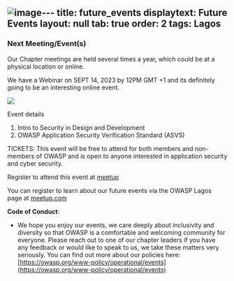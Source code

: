 ![image](https://github.com/OWASP/www-chapter-lagos/assets/46490384/f7f621ea-7eab-4bf4-be15-1b54c6aee13e)---
title: future_events
displaytext: Future Events
layout:  null
tab: true
order: 2
tags: Lagos
---


### Next Meeting/Event(s)
Our Chapter meetings are held several times a year, which could be at a physical location or online.

We have a Webinar on SEPT 14, 2023 by 12PM GMT +1 and its definitely going to be an interesting online event.

<img src="https://">

Event details

1. Intro to Security in Design and Development
2. OWASP Application Security Verification Standard (ASVS)

TICKETS:
This event will be free to attend for both members and non-members of OWASP and is open to anyone interested in application security and cyber security.

Register to attend this event at [meetup](https://www.meetup.com/owasp-lagos-meetup-group/events/296039507/) 

You can register to learn about our future events via the OWASP Lagos page at
[meetup.com](https://www.meetup.com/OWASP-Lagos-Meetup-Group/)

**Code of Conduct**:

  -   
    We hope you enjoy our events, we care deeply about inclusivity and
    diversity so that OWASP is a comfortable and welcoming community for
    everyone. Please reach out to one of our chapter leaders if you have
    any feedback or would like to speak to us, we take these matters
    very seriously. You can find out more about our policies here:
    [https://owasp.org/www-policy/operational/events](https://owasp.org/www-policy/operational/events)
